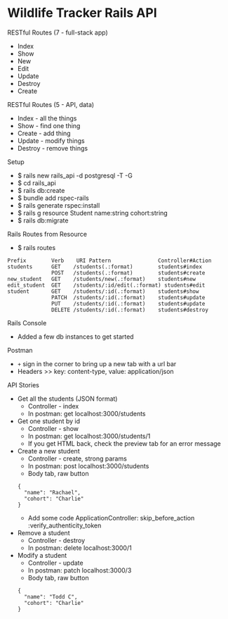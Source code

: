# Wildlife Tracker Rails API

RESTful Routes (7 - full-stack app)
- Index
- Show
- New
- Edit
- Update
- Destroy
- Create

RESTful Routes (5 - API, data)
- Index - all the things
- Show - find one thing
- Create - add thing
- Update - modify things
- Destroy - remove things


Setup
- $ rails new rails_api -d postgresql -T -G
- $ cd rails_api
- $ rails db:create
- $ bundle add rspec-rails
- $ rails generate rspec:install
- $ rails g resource Student name:string cohort:string
- $ rails db:migrate


Rails Routes from Resource
- $ rails routes

```
Prefix        Verb    URI Pattern               Controller#Action
students      GET    /students(.:format)        students#index
              POST   /students(.:format)        students#create
new_student   GET    /students/new(.:format)    students#new
edit_student  GET    /students/:id/edit(.:format) students#edit
student       GET    /students/:id(.:format)    students#show
              PATCH  /students/:id(.:format)    students#update
              PUT    /students/:id(.:format)    students#update
              DELETE /students/:id(.:format)    students#destroy
```


Rails Console
- Added a few db instances to get started

Postman
- `+` sign in the corner to bring up a new tab with a url bar
- Headers >> key: content-type, value: application/json

API Stories
- Get all the students (JSON format)
  - Controller - index
  - In postman: get localhost:3000/students
- Get one student by id
  - Controller - show
  - In postman: get localhost:3000/students/1
  - If you get HTML back, check the preview tab for an error message
- Create a new student
  - Controller - create, strong params
  - In postman: post localhost:3000/students
  - Body tab, raw button
  ```
  {
    "name": "Rachael",
    "cohort": "Charlie"
  }
  ```
  - Add some code ApplicationController: skip_before_action :verify_authenticity_token
- Remove a student
  - Controller - destroy
  - In postman: delete localhost:3000/1
- Modify a student
  - Controller - update
  - In postman: patch localhost:3000/3
  - Body tab, raw button
  ```
  {
    "name": "Todd C",
    "cohort": "Charlie"
  }
  ```
